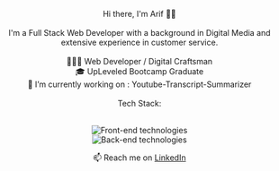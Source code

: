 <p align="center">
  Hi there, I'm Arif 👋🏼
</br>
</br>
I'm a Full Stack Web Developer with a background in Digital Media and extensive experience in customer service.
</br>
</br>
👨🏻‍💻 Web Developer / Digital Craftsman
</br>
🎓 UpLeveled Bootcamp Graduate
</br>
🔭 I’m currently working on : Youtube-Transcript-Summarizer
</br>
</br>
Tech Stack: 
</br>
</br>
</p>

<p align="center">
</p>
<p align="center">
<img src="https://skillicons.dev/icons?i=vscode,nextjs,react,js,ts,py,html,css" alt="Front-end technologies"> 
</br>
<img src="https://skillicons.dev/icons?i=nodejs,postgres,blender,figma,sass,emotion,postman,docker" alt="Back-end technologies"> 
</p>

<p align="center">
📫 Reach me on <a href="https://www.linkedin.com/in/arif-kesdiren/">LinkedIn</a>
</p>





